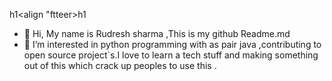 h1<align "ftteer>h1

- 👋 Hi, My name is Rudresh sharma ,This is my github Readme.md 
- 👀 I’m interested in python programming with as pair java ,contributing to open source  project`s.I love to learn a tech stuff and making something out of this which crack up peoples to use this .

<!---
rd-sharma7/rd-sharma7 is a ✨ special ✨ repository because its `README.md` (this file) appears on your GitHub profile.
You can click the Preview link to take a look at your changes.
--->
